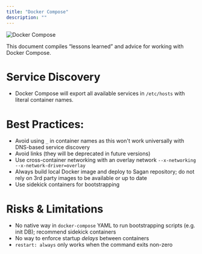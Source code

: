 ```yaml
---
title: "Docker Compose"
description: ""
---
```

![Docker Compose](/assets/7804914-docker-compose.png)

This document compiles “lessons learned” and advice for working with Docker Compose.

# Service Discovery

* Docker Compose will export all available services in `/etc/hosts` with literal container names.

# Best Practices:
* Avoid using `_` in container names as this won't work universally with DNS-based service discovery
* Avoid links (they will be deprecated in future versions)
* Use cross-container networking with an overlay network
     `--x-networking --x-network-driver=overlay `
* Always build local Docker image and deploy to Sagan repository;
    do not rely on 3rd party images to be available or up to date
* Use sidekick containers for bootstrapping


# Risks & Limitations

* No native way in `docker-compose` YAML to run bootstrapping scripts  (e.g. init DB); recommend sidekick containers
* No way to enforce startup *delays* between containers
* `restart: always` only works when the command exits non-zero
